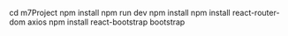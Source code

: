

  cd m7Project
  npm install
  npm run dev
  npm install 
  npm install react-router-dom axios
  npm install react-bootstrap bootstrap 



